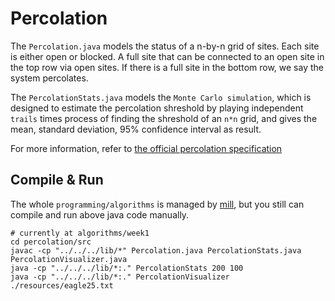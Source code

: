 # Percolation

The `Percolation.java` models the status of a n-by-n grid of sites. Each site is either open or blocked. A full site that can be connected to an open site in the top row via open sites. If there is a full site in the bottom row, we say the system percolates. 

The `PercolationStats.java` models the `Monte Carlo simulation`, which is designed to estimate the percolation shreshold by playing independent `trails` times process of finding the shreshold of an `n*n` grid, and gives the mean, standard deviation, 95% confidence interval as result.

For more information, refer to [the official percolation specification](https://coursera.cs.princeton.edu/algs4/assignments/percolation/specification.php)

## Compile & Run

The whole `programming/algorithms` is managed by [mill](https://github.com/lihaoyi/mill), but you still can compile and run above java code manually.


```shell
# currently at algorithms/week1
cd percolation/src
javac -cp "../../../lib/*" Percolation.java PercolationStats.java PercolationVisualizer.java
java -cp "../../../lib/*:." PercolationStats 200 100
java -cp "../../../lib/*:." PercolationVisualizer ./resources/eagle25.txt

```
